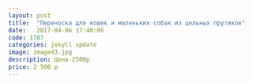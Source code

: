 ```yaml
---
layout: post
title:  "Переноска для кошек и маленьких собак из цельных прутиков"
date:   2017-04-06 17:40:06
code: 1787
categories: jekyll update
image: image43.jpg
description: Цена-2500р
price: 2 500 р
---
```

